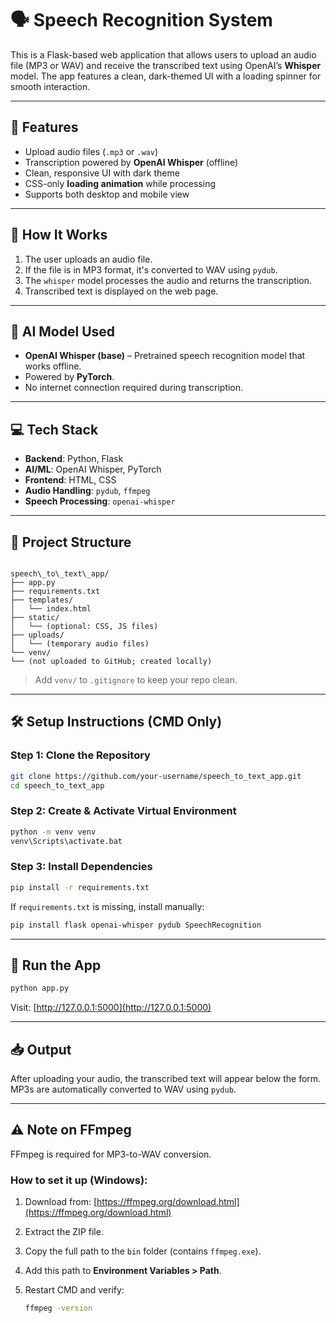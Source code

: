 # 🗣️ Speech Recognition System

This is a Flask-based web application that allows users to upload an audio file (MP3 or WAV) and receive the transcribed text using OpenAI’s **Whisper** model. The app features a clean, dark-themed UI with a loading spinner for smooth interaction.

---

## 🎯 Features

- Upload audio files (`.mp3` or `.wav`)
- Transcription powered by **OpenAI Whisper** (offline)
- Clean, responsive UI with dark theme
- CSS-only **loading animation** while processing
- Supports both desktop and mobile view

---

## 🚀 How It Works

1. The user uploads an audio file.
2. If the file is in MP3 format, it's converted to WAV using `pydub`.
3. The `whisper` model processes the audio and returns the transcription.
4. Transcribed text is displayed on the web page.

---

## 🧠 AI Model Used

- **OpenAI Whisper (base)** – Pretrained speech recognition model that works offline.
- Powered by **PyTorch**.
- No internet connection required during transcription.

---

## 💻 Tech Stack

- **Backend**: Python, Flask
- **AI/ML**: OpenAI Whisper, PyTorch
- **Frontend**: HTML, CSS
- **Audio Handling**: `pydub`, `ffmpeg`
- **Speech Processing**: `openai-whisper`

---

## 📁 Project Structure

```

speech\_to\_text\_app/
├── app.py
├── requirements.txt
├── templates/
│   └── index.html
├── static/
│   └── (optional: CSS, JS files)
├── uploads/
│   └── (temporary audio files)
└── venv/
└── (not uploaded to GitHub; created locally)

````

> Add `venv/` to `.gitignore` to keep your repo clean.

---

## 🛠️ Setup Instructions (CMD Only)

### Step 1: Clone the Repository

```bash
git clone https://github.com/your-username/speech_to_text_app.git
cd speech_to_text_app
````

### Step 2: Create & Activate Virtual Environment

```bash
python -m venv venv
venv\Scripts\activate.bat
```

### Step 3: Install Dependencies

```bash
pip install -r requirements.txt
```

If `requirements.txt` is missing, install manually:

```bash
pip install flask openai-whisper pydub SpeechRecognition
```

---

## 🧪 Run the App

```bash
python app.py
```

Visit: [http://127.0.0.1:5000](http://127.0.0.1:5000)

---

## 📥 Output

After uploading your audio, the transcribed text will appear below the form. MP3s are automatically converted to WAV using `pydub`.

---

## ⚠️ Note on FFmpeg

FFmpeg is required for MP3-to-WAV conversion.

### How to set it up (Windows):

1. Download from: [https://ffmpeg.org/download.html](https://ffmpeg.org/download.html)
2. Extract the ZIP file.
3. Copy the full path to the `bin` folder (contains `ffmpeg.exe`).
4. Add this path to **Environment Variables > Path**.
5. Restart CMD and verify:

   ```bash
   ffmpeg -version
   ```
